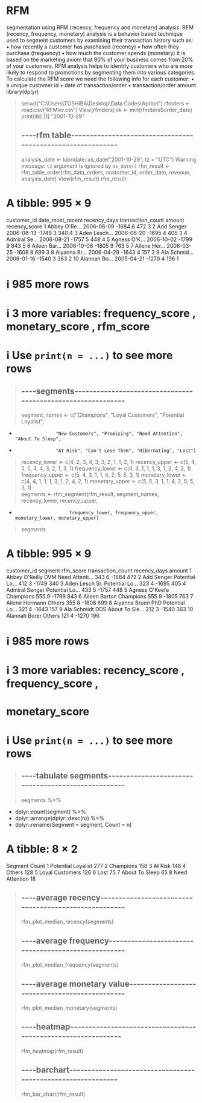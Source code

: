 # RFM
segmentation using RFM (recency, frequency and monetary) analysis.
RFM (recency, frequency, monetary) analysis is a behavior based technique used to segment customers by examining their transaction history such as:
•	how recently a customer has purchased (recency)
•	how often they purchase (frequency)
•	how much the customer spends (monetary)
It is based on the marketing axiom that 80% of your business comes from 20% of your customers. RFM analysis helps to identify customers who are more likely to respond to promotions by segmenting them into various categories.
To calculate the RFM score we need the following info for each customer:
•	a unique customer id
•	date of transaction/order
•	transaction/order amount
library(dplyr)
> setwd("C:\\Users\\TOSHIBA\\Desktop\\Data Codes\\Apriori")
> rfmders  <- read.csv('RFMler.csv')
> View(rfmders)
> ilk <- min(rfmders$order_date)
> print(ilk)
[1] "2001-10-29"
> ## ----rfm table-----------------------------------------------------------
> analysis_date <- lubridate::as_date("2001-10-29", tz = "UTC")
Warning message:
`tz` argument is ignored by `as_date()` 
> rfm_result    <- rfm_table_order(rfm_data_orders, customer_id, order_date, revenue, analysis_date)
> View(rfm_result)
> rfm_result
# A tibble: 995 × 9
   customer_id date_most_recent recency_days transaction_count amount recency_score
   <chr>       <date>                  <dbl>             <dbl>  <dbl>         <int>
 1 Abbey O'Re… 2006-06-09              -1684                 6    472             3
 2 Add Senger  2006-08-13              -1749                 3    340             4
 3 Aden Lesch… 2006-06-20              -1695                 4    405             3
 4 Admiral Se… 2006-08-21              -1757                 5    448             4
 5 Agness O'K… 2006-10-02              -1799                 9    843             5
 6 Aileen Bar… 2006-10-08              -1805                 9    763             5
 7 Ailene Her… 2006-03-25              -1608                 8    699             3
 8 Aiyanna Br… 2006-04-29              -1643                 4    157             3
 9 Ala Schmid… 2006-01-16              -1540                 3    363             2
10 Alannah Bo… 2005-04-21              -1270                 4    196             1
# ℹ 985 more rows
# ℹ 3 more variables: frequency_score <int>, monetary_score <int>, rfm_score <dbl>
# ℹ Use `print(n = ...)` to see more rows
> ## ----segments------------------------------------------------------------
> segment_names <- c("Champions", "Loyal Customers", "Potential Loyalist",
+                    "New Customers", "Promising", "Need Attention", "About To Sleep",
+                    "At Risk", "Can't Lose Them", "Hibernating", "Lost")
> recency_lower   <- c(4, 2, 3, 4, 3, 3, 2, 1, 1, 2, 1)
> recency_upper   <- c(5, 4, 5, 5, 4, 4, 3, 2, 1, 3, 1)
> frequency_lower <- c(4, 3, 1, 1, 1, 3, 1, 2, 4, 2, 1)
> frequency_upper <- c(5, 4, 3, 1, 1, 4, 2, 5, 5, 3, 1)
> monetary_lower  <- c(4, 4, 1, 1, 1, 3, 1, 2, 4, 2, 1)
> monetary_upper  <- c(5, 5, 3, 1, 1, 4, 2, 5, 5, 3, 1)  
> segments <- rfm_segment(rfm_result, segment_names, recency_lower, recency_upper,
+                         frequency_lower, frequency_upper, monetary_lower, monetary_upper)
> segments
# A tibble: 995 × 9
   customer_id        segment       rfm_score transaction_count recency_days amount
   <chr>              <chr>             <dbl>             <dbl>        <dbl>  <dbl>
 1 Abbey O'Reilly DVM Need Attenti…       343                 6        -1684    472
 2 Add Senger         Potential Lo…       412                 3        -1749    340
 3 Aden Lesch Sr.     Potential Lo…       323                 4        -1695    405
 4 Admiral Senger     Potential Lo…       433                 5        -1757    448
 5 Agness O'Keefe     Champions           555                 9        -1799    843
 6 Aileen Barton      Champions           555                 9        -1805    763
 7 Ailene Hermann     Others              355                 8        -1608    699
 8 Aiyanna Bruen PhD  Potential Lo…       321                 4        -1643    157
 9 Ala Schmidt DDS    About To Sle…       212                 3        -1540    363
10 Alannah Borer      Others              121                 4        -1270    196
# ℹ 985 more rows
# ℹ 3 more variables: recency_score <int>, frequency_score <int>,
#   monetary_score <int>
# ℹ Use `print(n = ...)` to see more rows
> ## ----tabulate segments---------------------------------------------------
> segments %>%
+   dplyr::count(segment) %>%
+   dplyr::arrange(dplyr::desc(n)) %>%
+   dplyr::rename(Segment = segment, Count = n)
# A tibble: 8 × 2
  Segment            Count
  <chr>              <int>
1 Potential Loyalist   277
2 Champions            158
3 At Risk              148
4 Others               128
5 Loyal Customers      126
6 Lost                  75
7 About To Sleep        65
8 Need Attention        18
> ## ----average recency-----------------------------------------------------
> rfm_plot_median_recency(segments)
> ## ----average frequency---------------------------------------------------
> rfm_plot_median_frequency(segments)
> ## ----average monetary value----------------------------------------------
> rfm_plot_median_monetary(segments)
> ## ----heatmap-------------------------------------------------------------
> rfm_heatmap(rfm_result)
> ## ----barchart------------------------------------------------------------
> rfm_bar_chart(rfm_result)

